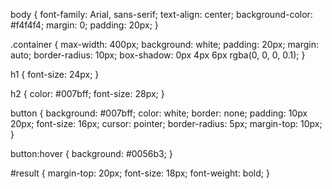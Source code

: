 body {
    font-family: Arial, sans-serif;
    text-align: center;
    background-color: #f4f4f4;
    margin: 0;
    padding: 20px;
}

.container {
    max-width: 400px;
    background: white;
    padding: 20px;
    margin: auto;
    border-radius: 10px;
    box-shadow: 0px 4px 6px rgba(0, 0, 0, 0.1);
}

h1 {
    font-size: 24px;
}

h2 {
    color: #007bff;
    font-size: 28px;
}

button {
    background: #007bff;
    color: white;
    border: none;
    padding: 10px 20px;
    font-size: 16px;
    cursor: pointer;
    border-radius: 5px;
    margin-top: 10px;
}

button:hover {
    background: #0056b3;
}

#result {
    margin-top: 20px;
    font-size: 18px;
    font-weight: bold;
}
